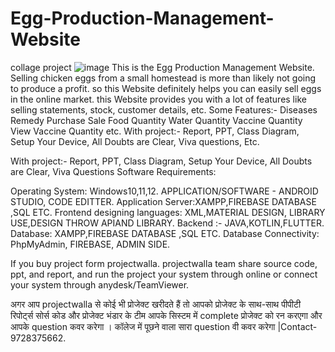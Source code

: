 # Egg-Production-Management-Website
collage project
![image](https://user-images.githubusercontent.com/121348131/209616792-35a86c3a-af83-448a-893b-efd05ea95a76.png)
This is the Egg Production Management Website. Selling chicken eggs from a small homestead is more than likely not going to produce a profit. so this Website definitely helps you can easily sell eggs in the online market. this Website provides you with a lot of features like selling statements, stock, customer details, etc. Some Features:- Diseases Remedy Purchase Sale Food Quantity Water Quantity Vaccine Quantity View Vaccine Quantity etc. With project:- Report, PPT, Class Diagram, Setup Your Device, All Doubts are Clear, Viva questions, Etc. 

With project:- Report, PPT, Class Diagram, Setup Your Device, All Doubts are Clear, Viva Questions
Software Requirements:

Operating System: Windows10,11,12.
APPLICATION/SOFTWARE - ANDROID STUDIO, CODE EDITTER.
Application Server:XAMPP,FIREBASE DATABASE ,SQL ETC.
Frontend designing languages: XML,MATERIAL DESIGN, LIBRARY USE,DESIGN THROW APIAND LIBRARY.
Backend :- JAVA,KOTLIN,FLUTTER.
Database:  XAMPP,FIREBASE DATABASE ,SQL ETC.
Database Connectivity:   PhpMyAdmin, FIREBASE, ADMIN SIDE.

If you buy project form projectwalla. projectwalla team share source code, ppt, and report, and run the project your system through online or connect your system through anydesk/TeamViewer.

अगर आप  projectwalla से कोई भी प्रोजेक्ट खरीदते हैं तो आपको प्रोजेक्ट के साथ-साथ पीपीटी रिपोर्ट्स सोर्स कोड और प्रोजेक्ट भंडार के टीम आपके सिस्टम में complete प्रोजेक्ट को रन करएगा और आपके question  कवर करेगा । कॉलेज में पूछने वाला सारा question वी कवर करेगा |Contact-9728375662.
